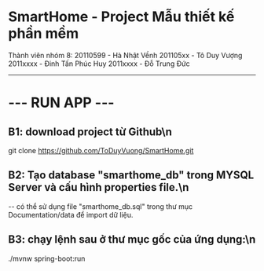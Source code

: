 # SmartHome - Project Mẫu thiết kế phần mềm
Thành viên nhóm 8:
20110599 - Hà Nhật Vềnh
201105xx - Tô Duy Vượng
2011xxxx - Đinh Tấn Phúc Huy
2011xxxx - Đỗ Trung Đức
<hr>

# --- RUN APP ---
## B1: download project từ Github\n
git clone https://github.com/ToDuyVuong/SmartHome.git

## B2: Tạo database "smarthome_db" trong MYSQL Server và cấu hình properties file.\n
-- có thể sử dụng file "smarthome_db.sql" trong thư mục Documentation/data để import dữ liệu.

## B3: chạy lệnh sau ở thư mục gốc của ứng dụng:\n
./mvnw spring-boot:run